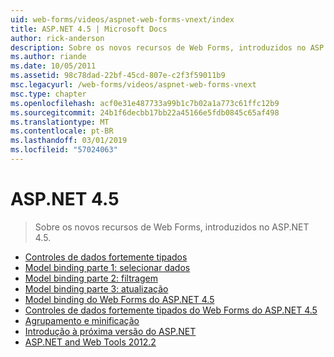 ```yaml
---
uid: web-forms/videos/aspnet-web-forms-vnext/index
title: ASP.NET 4.5 | Microsoft Docs
author: rick-anderson
description: Sobre os novos recursos de Web Forms, introduzidos no ASP.NET 4.5.
ms.author: riande
ms.date: 10/05/2011
ms.assetid: 98c78dad-22bf-45cd-807e-c2f3f59011b9
msc.legacyurl: /web-forms/videos/aspnet-web-forms-vnext
msc.type: chapter
ms.openlocfilehash: acf0e31e487733a99b1c7b02a1a773c61ffc12b9
ms.sourcegitcommit: 24b1f6decbb17bb22a45166e5fdb0845c65af498
ms.translationtype: MT
ms.contentlocale: pt-BR
ms.lasthandoff: 03/01/2019
ms.locfileid: "57024063"
---
```

<a name="aspnet-45"></a>ASP.NET 4.5
====================
> Sobre os novos recursos de Web Forms, introduzidos no ASP.NET 4.5.


- [Controles de dados fortemente tipados](aspnet-vnext-videos-strongly-typed-data-controls.md)
- [Model binding parte 1: selecionar dados](aspnet-vnext-videos-model-binding-part-1-selecting-data.md)
- [Model binding parte 2: filtragem](aspnet-vnext-videos-model-binding-part-2-filtering.md)
- [Model binding parte 3: atualização](aspnet-vnext-videos-model-binding-part-3-updating.md)
- [Model binding do Web Forms do ASP.NET 4.5](aspnet-45-web-forms-model-binding.md)
- [Controles de dados fortemente tipados do Web Forms do ASP.NET 4.5](aspnet-45-web-forms-strong-typed-data-controls.md)
- [Agrupamento e minificação](aspnet-vnext-videos-bundling-and-minification.md)
- [Introdução à próxima versão do ASP.NET](getting-started-with-the-next-version-of-aspnet.md)
- [ASP.NET and Web Tools 2012.2](aspnet-and-web-tools-20122.md)
